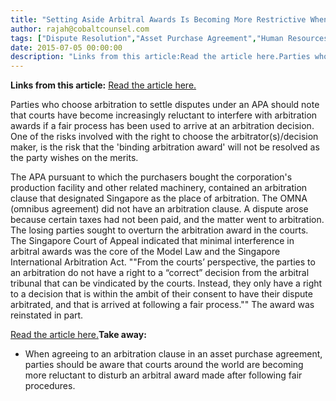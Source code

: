 ```yaml
---
title: "Setting Aside Arbitral Awards Is Becoming More Restrictive When It Comes to Asset Purchase Agreements"
author: rajah@cobaltcounsel.com
tags: ["Dispute Resolution","Asset Purchase Agreement","Human Resources","Rajah"]
date: 2015-07-05 00:00:00
description: "Links from this article:Read the article here.Parties who choose arbitration to settle disputes under an APA should note that courts ha..."
---
```


**Links from this article:**
[Read the article here.](http://www.lexology.com/library/detail.aspx?g=283cc381-b1ed-4386-9258-f4d27e77988a)

Parties who choose arbitration to settle disputes under an APA should note that courts have become increasingly reluctant to interfere with arbitration awards if a fair process has been used to arrive at an arbitration decision. One of the risks involved with the right to choose the arbitrator(s)/decision maker, is the risk that the 'binding arbitration award' will not be resolved as the party wishes on the merits.

The APA pursuant to which the purchasers bought the corporation's production facility and other related machinery, contained an arbitration clause that designated Singapore as the place of arbitration. The OMNA (omnibus agreement) did not have an arbitration clause. A dispute arose because certain taxes had not been paid, and the matter went to arbitration. The losing parties sought to overturn the arbitration award in the courts. The Singapore Court of Appeal indicated that minimal interference in arbitral awards was the core of the Model Law and the Singapore International Arbitration Act. ""From the courts’ perspective, the parties to an arbitration do not have a right to a “correct” decision from the arbitral tribunal that can be vindicated by the courts. Instead, they only have a right to a decision that is within the ambit of their consent to have their dispute arbitrated, and that is arrived at following a fair process."" The award was reinstated in part.

[Read the article here.](http://www.lexology.com/library/detail.aspx?g=283cc381-b1ed-4386-9258-f4d27e77988a)**Take away:**
- When agreeing to an arbitration clause in an asset purchase agreement, parties should be aware that courts around the world are becoming more reluctant to disturb an arbitral award made after following fair procedures.